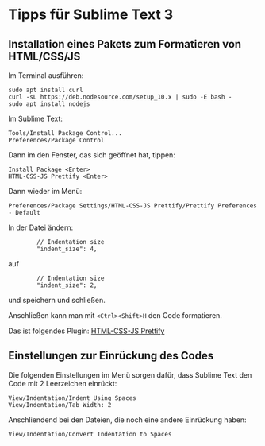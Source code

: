 # Tipps für Sublime Text 3

## Installation eines Pakets zum Formatieren von HTML/CSS/JS

Im Terminal ausführen:

```
sudo apt install curl
curl -sL https://deb.nodesource.com/setup_10.x | sudo -E bash -
sudo apt install nodejs
```

Im Sublime Text:

```
Tools/Install Package Control...
Preferences/Package Control
```

Dann im den Fenster, das sich geöffnet hat, tippen:

```
Install Package <Enter>
HTML-CSS-JS Prettify <Enter>
```

Dann wieder im Menü:

```
Preferences/Package Settings/HTML-CSS-JS Prettify/Prettify Preferences - Default
```

In der Datei ändern: 

```
        // Indentation size
        "indent_size": 4,
```

auf

```
        // Indentation size
        "indent_size": 2,
```

und speichern und schließen.

Anschließen kann man mit `<Ctrl><Shift>H` den Code formatieren.

Das ist folgendes Plugin: [HTML-CSS-JS Prettify](https://packagecontrol.io/packages/HTML-CSS-JS%20Prettify)


## Einstellungen zur Einrückung des Codes

Die folgenden Einstellungen im Menü sorgen dafür, dass Sublime Text den Code mit 2 Leerzeichen einrückt:

```
View/Indentation/Indent Using Spaces
View/Indentation/Tab Width: 2
```

Anschliendend bei den Dateien, die noch eine andere Einrückung haben:

```
View/Indentation/Convert Indentation to Spaces
```